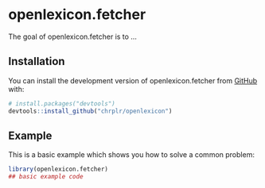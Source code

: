 
<!-- README.md is generated from README.Rmd. Please edit that file -->

# openlexicon.fetcher

<!-- badges: start -->
<!-- badges: end -->

The goal of openlexicon.fetcher is to …

## Installation

You can install the development version of openlexicon.fetcher from
[GitHub](https://github.com/) with:

``` r
# install.packages("devtools")
devtools::install_github("chrplr/openlexicon")
```

## Example

This is a basic example which shows you how to solve a common problem:

``` r
library(openlexicon.fetcher)
## basic example code
```
